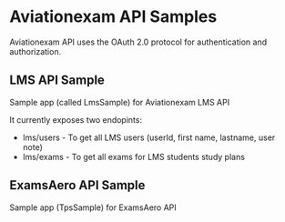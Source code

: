# Aviationexam API Samples

Aviationexam API uses the OAuth 2.0 protocol for authentication and authorization.

## LMS API Sample
Sample app (called LmsSample) for Aviationexam LMS API

It currently exposes two endopints:

- lms/users - To get all LMS users (userId, first name, lastname, user note)
- lms/exams - To get all exams for LMS students study plans

## ExamsAero API Sample
Sample app (TpsSample) for ExamsAero API
